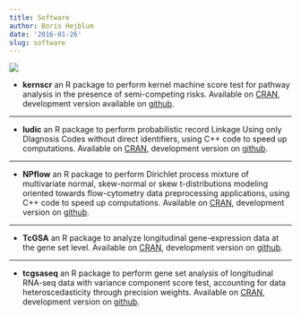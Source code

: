 ```yaml
---
title: Software
author: Boris Hejblum
date: '2016-01-26'
slug: software
---
```


![](/files/Rlogo.png) 

  * **kernscr** an R package to perform kernel machine score test for pathway analysis in the presence of semi-competing risks. Available on [CRAN](https://cran.r-project.org/web/packages/kernscr/index.html), development version available on [github](https://github.com/denisagniel/kernscr).

* * *

  * **ludic** an R package to perform probabilistic record Linkage Using only DIagnosis Codes without direct identifiers, using C++ code to speed up computations. Available on [CRAN](//CRAN.R-project.org/package=ludic), development version on [github](https://github.com/borishejblum/ludic).

* * *

  * **NPflow** an R package to perform Dirichlet process mixture of multivariate normal, skew-normal or skew t-distributions modeling oriented towards flow-cytometry data preprocessing applications, using C++ code to speed up computations. Available on [CRAN](https://cran.r-project.org/web/packages/NPflow/index.html), development version on [github](https://github.com/borishejblum/NPflow).

* * *

  * **TcGSA** an R package to analyze longitudinal gene-expression data at the gene set level. Available on [CRAN](https://cran.r-project.org/web/packages/TcGSA/index.html), development version on [github](https://github.com/borishejblum/TcGSA).

* * *

  * **tcgsaseq** an R package to perform gene set analysis of longitudinal RNA-seq data with variance component score test, accounting for data heteroscedasticity through precision weights. Available on [CRAN](https://cran.r-project.org/web/packages/tcgsaseq/index.html), development version on [github](https://github.com/denisagniel/tcgsaseq).
